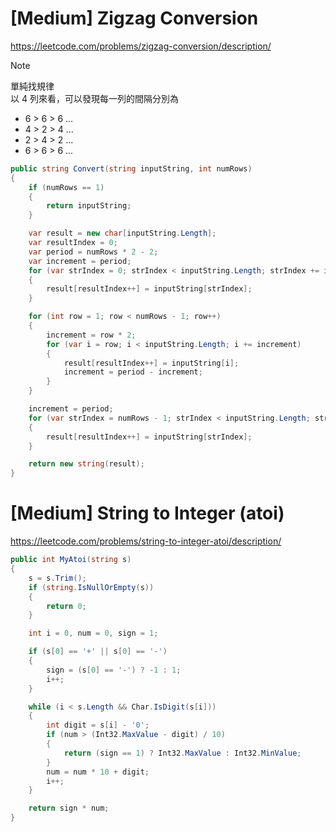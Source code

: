 # [Medium] Zigzag Conversion
https://leetcode.com/problems/zigzag-conversion/description/
> [!NOTE]
> 單純找規律  
> 以 4 列來看，可以發現每一列的間隔分別為
> - 6 > 6 > 6 ...
> - 4 > 2 > 4 ...
> - 2 > 4 > 2 ...
> - 6 > 6 > 6 ...  

```C#
public string Convert(string inputString, int numRows)
{
    if (numRows == 1)
    {
        return inputString;
    }

    var result = new char[inputString.Length];
    var resultIndex = 0;
    var period = numRows * 2 - 2;
    var increment = period;
    for (var strIndex = 0; strIndex < inputString.Length; strIndex += increment)
    {
        result[resultIndex++] = inputString[strIndex];
    }

    for (int row = 1; row < numRows - 1; row++)
    {
        increment = row * 2;
        for (var i = row; i < inputString.Length; i += increment)
        {
            result[resultIndex++] = inputString[i];
            increment = period - increment;
        }
    }

    increment = period;
    for (var strIndex = numRows - 1; strIndex < inputString.Length; strIndex += increment)
    {
        result[resultIndex++] = inputString[strIndex];
    }

    return new string(result);
}
```

# [Medium] String to Integer (atoi)
https://leetcode.com/problems/string-to-integer-atoi/description/

```C#
public int MyAtoi(string s)
{
    s = s.Trim();
    if (string.IsNullOrEmpty(s))
    {
        return 0;
    }

    int i = 0, num = 0, sign = 1;

    if (s[0] == '+' || s[0] == '-')
    {
        sign = (s[0] == '-') ? -1 : 1;
        i++;
    }

    while (i < s.Length && Char.IsDigit(s[i]))
    {
        int digit = s[i] - '0';
        if (num > (Int32.MaxValue - digit) / 10)
        {
            return (sign == 1) ? Int32.MaxValue : Int32.MinValue;
        }
        num = num * 10 + digit;
        i++;
    }

    return sign * num;
}
```
